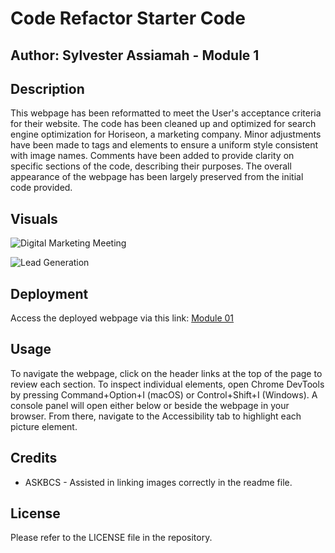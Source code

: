 # Code Refactor Starter Code 
## Author: Sylvester Assiamah - Module 1 

## Description

This webpage has been reformatted to meet the User's acceptance criteria for their website. The code has been cleaned up and optimized for search engine optimization for Horiseon, a marketing company. Minor adjustments have been made to tags and elements to ensure a uniform style consistent with image names. Comments have been added to provide clarity on specific sections of the code, describing their purposes. The overall appearance of the webpage has been largely preserved from the initial code provided.

## Visuals

![Digital Marketing Meeting](assets/images/digital-marketing-meeting.jpg)

![Lead Generation](assets/images/ead-genration.png)

## Deployment

Access the deployed webpage via this link: [Module 01](https://assiamahs.github.io/code_refactor/)

## Usage

To navigate the webpage, click on the header links at the top of the page to review each section. To inspect individual elements, open Chrome DevTools by pressing Command+Option+I (macOS) or Control+Shift+I (Windows). A console panel will open either below or beside the webpage in your browser. From there, navigate to the Accessibility tab to highlight each picture element.

## Credits

- ASKBCS - Assisted in linking images correctly in the readme file.

## License

Please refer to the LICENSE file in the repository.

